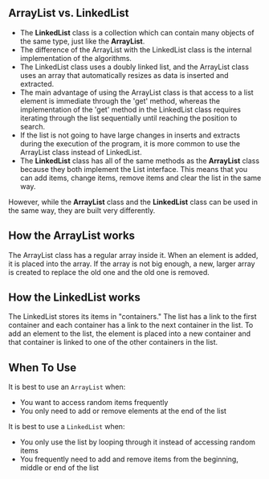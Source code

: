 ## ArrayList vs. LinkedList

- The **LinkedList** class is a collection which can contain many objects of the same type, just like the **ArrayList**.
- The difference of the ArrayList with the LinkedList class is the internal implementation of the algorithms.
- The LinkedList class uses a doubly linked list, and the ArrayList class uses an array that automatically resizes as data is inserted and extracted.
- The main advantage of using the ArrayList class is that access to a list element is immediate through the 'get' method, whereas the implementation of the 'get' method in the LinkedList class requires iterating through the list sequentially until reaching the position to search.
- If the list is not going to have large changes in inserts and extracts during the execution of the program, it is more common to use the ArrayList class instead of LinkedList.
- The **LinkedList** class has all of the same methods as the **ArrayList** class because they both implement the List interface. This means that you can add items, change items, remove items and clear the list in the same way.

However, while the **ArrayList** class and the **LinkedList** class can be used in the same way, they are built very differently.

## How the ArrayList works

The ArrayList class has a regular array inside it. When an element is added, it is placed into the array. If the array is not big enough, a new, larger array is created to replace the old one and the old one is removed.

## How the LinkedList works

The LinkedList stores its items in "containers." The list has a link to the first container and each container has a link to the next container in the list. To add an element to the list, the element is placed into a new container and that container is linked to one of the other containers in the list.

## When To Use

It is best to use an `ArrayList` when:

- You want to access random items frequently
- You only need to add or remove elements at the end of the list

It is best to use a `LinkedList` when:

- You only use the list by looping through it instead of accessing random items
- You frequently need to add and remove items from the beginning, middle or end of the	list